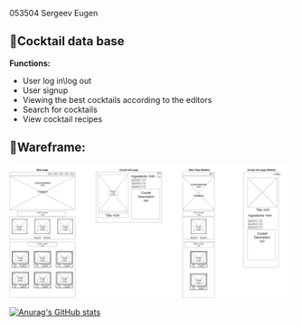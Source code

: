 053504 Sergeev Eugen
## 🔻**Cocktail data base**

**Functions:**
* User log in\log out
* User signup
* Viewing the best cocktails according to the editors
* Search for cocktails
* View cocktail recipes


## 🔻**Wareframe:**

![Image alt](https://github.com/evilgeniy/mdkursa4/blob/main/Wireframe.png)



[![Anurag's GitHub stats](https://github-readme-stats.vercel.app/api?username=evilgeniy)](https://github.com/evilgeniy/github-readme-stats)
